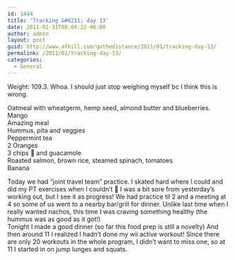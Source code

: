 ```yaml
---
id: 1444
title: 'Tracking &#8211; day 13'
date: 2011-01-31T00:04:22-06:00
author: admin
layout: post
guid: http://www.afhill.com/gothedistance/2011/01/tracking-day-13/
permalink: /2011/01/tracking-day-13/
categories:
  - General
---
```

Weight: 109.3. Whoa. I should just stop weighing myself bc I think this is wrong. 

Oatmeal with wheatgerm, hemp seed, almond butter and blueberries.  
Mango  
Amazing meal  
Hummus, pita and veggies  
Peppermint tea  
2 Oranges  
3 chips 🙂 and guacamole  
Roasted salmon, brown rice, steamed spinach, tomatoes  
Banana

Today we had &#8220;joint travel team&#8221; practice. I skated hard where I could and did my PT exercises when I couldn&#8217;t 🙂 I was a bit sore from yesterday&#8217;s working out, but I see it as progress! We had practice til 2 and a meeting at 4 so some of us went to a nearby bar/grill for dinner. Unlike last time when I really wanted nachos, this time I was craving something healthy (the hummus was as good as it got!)  
Tonight I made a good dinner (so far this food prep is still a novelty) And then around 11 I realized I hadn&#8217;t done my wii active workout! Since there are only 20 workouts in the whole program, I didn&#8217;t want to miss one, so at 11 I started in on jump lunges and squats.